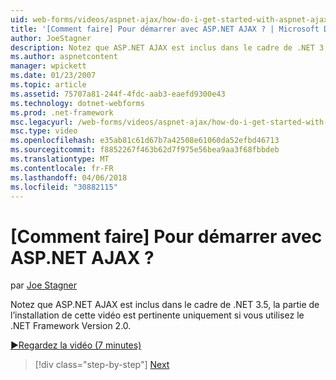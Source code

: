 ```yaml
---
uid: web-forms/videos/aspnet-ajax/how-do-i-get-started-with-aspnet-ajax
title: '[Comment faire] Pour démarrer avec ASP.NET AJAX ? | Microsoft Docs'
author: JoeStagner
description: Notez que ASP.NET AJAX est inclus dans le cadre de .NET 3.5, la partie de l’installation de cette vidéo est pertinente uniquement si vous utilisez .NET Framework Version 2...
ms.author: aspnetcontent
manager: wpickett
ms.date: 01/23/2007
ms.topic: article
ms.assetid: 75707a81-244f-4fdc-aab3-eaefd9300e43
ms.technology: dotnet-webforms
ms.prod: .net-framework
msc.legacyurl: /web-forms/videos/aspnet-ajax/how-do-i-get-started-with-aspnet-ajax
msc.type: video
ms.openlocfilehash: e35ab81c61d67b7a42508e61060da52efbd46713
ms.sourcegitcommit: f8852267f463b62d7f975e56bea9aa3f68fbbdeb
ms.translationtype: MT
ms.contentlocale: fr-FR
ms.lasthandoff: 04/06/2018
ms.locfileid: "30882115"
---
```

<a name="how-do-i-get-started-with-aspnet-ajax"></a>[Comment faire] Pour démarrer avec ASP.NET AJAX ?
====================
par [Joe Stagner](https://github.com/JoeStagner)

Notez que ASP.NET AJAX est inclus dans le cadre de .NET 3.5, la partie de l’installation de cette vidéo est pertinente uniquement si vous utilisez le .NET Framework Version 2.0.

[&#9654;Regardez la vidéo (7 minutes)](https://channel9.msdn.com/Blogs/ASP-NET-Site-Videos/how-do-i-get-started-with-aspnet-ajax)

> [!div class="step-by-step"]
> [Next](how-do-i-implement-dynamic-partial-page-updates-with-aspnet-ajax.md)
